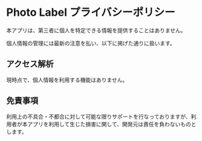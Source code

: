 # Photo Label プライバシーポリシー

本アプリは、第三者に個人を特定できる情報を提供することはありません。

個人情報の管理には最新の注意を払い、以下に掲げた通りに扱います。

## アクセス解析
現時点で、個人情報を利用する機能はありません。

## 免責事項
利用上の不具合・不都合に対して可能な限りサポートを行なっておりますが、利用者が本アプリを利用して生じた損害に関して、開発元は責任を負わないものとします。

